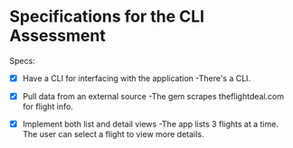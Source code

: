 # Specifications for the CLI Assessment

Specs:
- [x] Have a CLI for interfacing with the application
  -There's a CLI.


- [x] Pull data from an external source
  -The gem scrapes theflightdeal.com for flight info.


- [x] Implement both list and detail views
  -The app lists 3 flights at a time. The user can select a flight to view more details.

